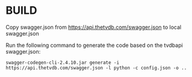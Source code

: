 BUILD
=====
Copy swagger.json from https://api.thetvdb.com/swagger.json to local swagger.json

Run the following command to generate the code based on the tvdbapi swagger.json:

    swagger-codegen-cli-2.4.10.jar generate -i https://api.thetvdb.com/swagger.json -l python -c config.json -o ..